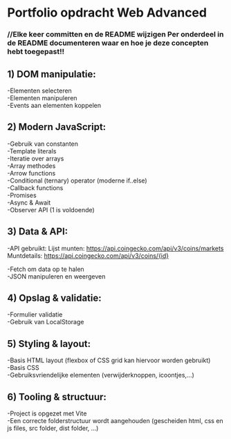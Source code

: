 # Portfolio opdracht Web Advanced

### //Elke keer committen en de README wijzigen Per onderdeel in de README documenteren waar en hoe je deze concepten hebt toegepast!!

## 1) DOM manipulatie:  
-Elementen selecteren  
-Elementen manipuleren  
-Events aan elementen koppelen  

## 2) Modern JavaScript:  
-Gebruik van constanten  
-Template literals  
-Iteratie over arrays  
-Array methodes  
-Arrow functions  
-Conditional (ternary) operator (moderne if..else)  
-Callback functions  
-Promises  
-Async & Await  
-Observer API (1 is voldoende)  

## 3) Data & API:  
-API gebruikt: 
Lijst munten: https://api.coingecko.com/api/v3/coins/markets
Muntdetails: https://api.coingecko.com/api/v3/coins/{id}

-Fetch om data op te halen  
-JSON manipuleren en weergeven  
## 4) Opslag & validatie:  
-Formulier validatie  
-Gebruik van LocalStorage  
## 5) Styling & layout:  
-Basis HTML layout (flexbox of CSS grid kan hiervoor worden gebruikt)  
-Basis CSS  
-Gebruiksvriendelijke elementen (verwijderknoppen, icoontjes,...)  
## 6) Tooling & structuur: 
-Project is opgezet met Vite  
-Een correcte folderstructuur wordt aangehouden (gescheiden html, css en js files, src folder, dist folder, ...)  
